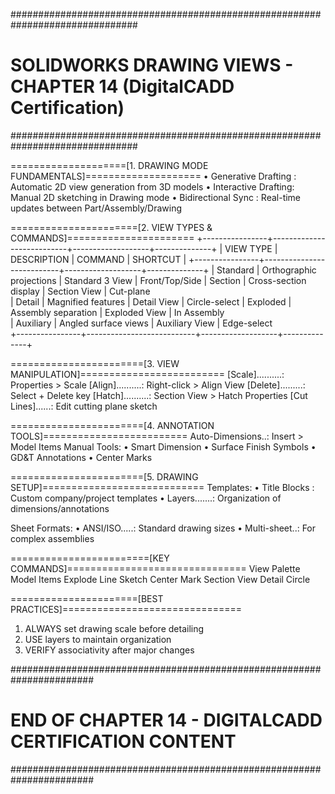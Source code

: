 ###############################################################################
# SOLIDWORKS DRAWING VIEWS - CHAPTER 14 (DigitalCADD Certification)
###############################################################################

====================[1. DRAWING MODE FUNDAMENTALS]====================
• Generative Drafting : Automatic 2D view generation from 3D models
• Interactive Drafting: Manual 2D sketching in Drawing mode
• Bidirectional Sync : Real-time updates between Part/Assembly/Drawing

======================[2. VIEW TYPES & COMMANDS]======================
+----------------+---------------------------+-------------------+--------------+
| VIEW TYPE      | DESCRIPTION               | COMMAND           | SHORTCUT     |
+----------------+---------------------------+-------------------+--------------+
| Standard       | Orthographic projections | Standard 3 View   | Front/Top/Side
| Section        | Cross-section display     | Section View      | Cut-plane    
| Detail         | Magnified features        | Detail View       | Circle-select
| Exploded       | Assembly separation       | Exploded View     | In Assembly  
| Auxiliary      | Angled surface views      | Auxiliary View    | Edge-select  
+----------------+---------------------------+-------------------+--------------+

=======================[3. VIEW MANIPULATION]=========================
[Scale]..........: Properties > Scale
[Align]..........: Right-click > Align View
[Delete].........: Select + Delete key
[Hatch]..........: Section View > Hatch Properties
[Cut Lines]......: Edit cutting plane sketch

=======================[4. ANNOTATION TOOLS]=========================
Auto-Dimensions..: Insert > Model Items
Manual Tools:
  • Smart Dimension
  • Surface Finish Symbols
  • GD&T Annotations
  • Center Marks

=======================[5. DRAWING SETUP]============================
Templates:
  • Title Blocks : Custom company/project templates
  • Layers.......: Organization of dimensions/annotations

Sheet Formats:
  • ANSI/ISO.....: Standard drawing sizes
  • Multi-sheet..: For complex assemblies

========================[KEY COMMANDS]===============================
View Palette      Model Items       Explode Line Sketch
Center Mark       Section View      Detail Circle

======================[BEST PRACTICES]===============================
1. ALWAYS set drawing scale before detailing
2. USE layers to maintain organization
3. VERIFY associativity after major changes

#######################################################################
# END OF CHAPTER 14 - DIGITALCADD CERTIFICATION CONTENT #
#######################################################################
